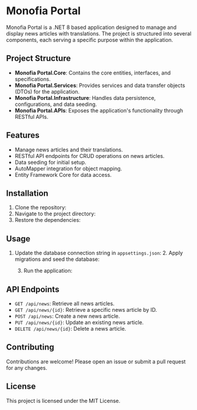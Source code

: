 # Monofia Portal

Monofia Portal is a .NET 8 based application designed to manage and display news articles with translations. The project is structured into several components, each serving a specific purpose within the application.

## Project Structure

- **Monofia Portal.Core**: Contains the core entities, interfaces, and specifications.
- **Monofia Portal.Services**: Provides services and data transfer objects (DTOs) for the application.
- **Monofia Portal.Infrastructure**: Handles data persistence, configurations, and data seeding.
- **Monofia Portal.APIs**: Exposes the application's functionality through RESTful APIs.

## Features

- Manage news articles and their translations.
- RESTful API endpoints for CRUD operations on news articles.
- Data seeding for initial setup.
- AutoMapper integration for object mapping.
- Entity Framework Core for data access.

## Installation

1. Clone the repository:
2. Navigate to the project directory:
3.  Restore the dependencies:


## Usage

1. Update the database connection string in `appsettings.json`:
   2. Apply migrations and seed the database:

   3. Run the application:

   
## API Endpoints

- `GET /api/news`: Retrieve all news articles.
- `GET /api/news/{id}`: Retrieve a specific news article by ID.
- `POST /api/news`: Create a new news article.
- `PUT /api/news/{id}`: Update an existing news article.
- `DELETE /api/news/{id}`: Delete a news article.

## Contributing

Contributions are welcome! Please open an issue or submit a pull request for any changes.

## License

This project is licensed under the MIT License.

   
   
